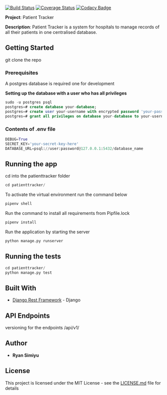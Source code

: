 [![Build Status](https://travis-ci.org/Raywire/patientTracker.svg?branch=develop)](https://travis-ci.org/Raywire/patientTracker)
[![Coverage Status](https://coveralls.io/repos/github/Raywire/patientTracker/badge.svg?branch=develop)](https://coveralls.io/github/Raywire/patientTracker?branch=develop)
[![Codacy Badge](https://api.codacy.com/project/badge/Grade/57a5176fa85f42a7be59cf53dc0d1a4c)](https://www.codacy.com/app/Raywire/patientTracker?utm_source=github.com&amp;utm_medium=referral&amp;utm_content=Raywire/patientTracker&amp;utm_campaign=Badge_Grade)

**Project**: Patient Tracker

**Description**: Patient Tracker is a system for hospitals to manage records of all their patients in one centralised database.

## Getting Started

git clone the repo

### Prerequisites

A postgres database is required one for development

**Setting up the database with a user who has all privileges**
```sql
sudo -u postgres psql
postgres=# create database your-database;
postgres=# create user your-username with encrypted password 'your-password';
postgres=# grant all privileges on database your-database to your-username;
```
### Contents of .env file

```python
DEBUG=True
SECRET_KEY='your-secret-key-here'
DATABASE_URL=psql://user:password@127.0.0.1:5432/database_name
```
## Running the app
cd into the patienttracker folder
```python
cd patienttracker/
```
To activate the virtual environment run the command below

```python
pipenv shell
```
Run the command to install all requirements from Pipfile.lock

```python
pipenv install
```
Run the application by starting the server
```python
python manage.py runserver
```

## Running the tests

```python
cd patienttracker/
python manage.py test
```

## Built With

*   [Django Rest Framework](https://www.django-rest-framework.org/) - Django

## API Endpoints

versioning for the endpoints
/api/v1/

## Author

*   **Ryan Simiyu** 

## License

This project is licensed under the MIT License - see the [LICENSE.md](LICENSE) file for details